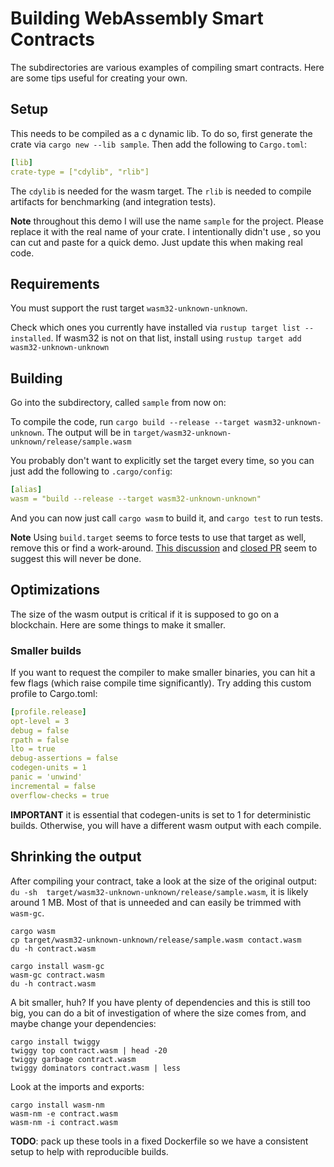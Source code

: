 # Building WebAssembly Smart Contracts

The subdirectories are various examples of compiling smart contracts.
Here are some tips useful for creating your own.

## Setup

This needs to be compiled as a c dynamic lib. To do so, first generate the crate
via `cargo new --lib sample`. Then add the following to `Cargo.toml`:

```yaml
[lib]
crate-type = ["cdylib", "rlib"]
```

The `cdylib` is needed for the wasm target. 
The `rlib` is needed to compile artifacts for benchmarking (and integration tests).

**Note** throughout this demo I will use the name `sample` for the project. 
Please replace it with the real name of your crate. I intentionally didn't use <name>,
so you can cut and paste for a quick demo. Just update this when making real code.

## Requirements

You must support the rust target `wasm32-unknown-unknown`.

Check which ones you currently have installed via `rustup target list --installed`.
If wasm32 is not on that list, install using `rustup target add wasm32-unknown-unknown`


## Building

Go into the subdirectory, called `sample` from now on:

To compile the code, run  `cargo build --release --target wasm32-unknown-unknown`. 
The output will be in `target/wasm32-unknown-unknown/release/sample.wasm`

You probably don't want to explicitly set the target every time, so you can just
add the following to `.cargo/config`:

```yaml
[alias]
wasm = "build --release --target wasm32-unknown-unknown"
```

And you can now just call `cargo wasm` to build it, and `cargo test` to run tests.

**Note** Using `build.target` seems to force tests to use that target as well, remove this or find a work-around.
[This discussion](https://internals.rust-lang.org/t/set-default-target-for-cargo-build-but-not-for-cargo-test/9777)
and [closed PR](https://github.com/rust-lang/cargo/pull/6825) seem to suggest this will never be done.

## Optimizations

The size of the wasm output is critical if it is supposed to go on a blockchain.
Here are some things to make it smaller.

### Smaller builds

If you want to request the compiler to make smaller binaries, 
you can hit a few flags (which raise compile time significantly).
Try adding this custom profile to Cargo.toml:

```yaml
[profile.release]
opt-level = 3
debug = false
rpath = false
lto = true
debug-assertions = false
codegen-units = 1
panic = 'unwind'
incremental = false
overflow-checks = true
```

**IMPORTANT** it is essential that codegen-units is set to 1 for deterministic builds. 
Otherwise, you will have a different wasm output with each compile.

## Shrinking the output

After compiling your contract, take a look at the size of the original output:
`du -sh  target/wasm32-unknown-unknown/release/sample.wasm`, it is likely around 1 MB.
Most of that is unneeded and can easily be trimmed with `wasm-gc`.

```shell script
cargo wasm
cp target/wasm32-unknown-unknown/release/sample.wasm contact.wasm
du -h contract.wasm

cargo install wasm-gc
wasm-gc contract.wasm
du -h contract.wasm
```

A bit smaller, huh? If you have plenty of dependencies and this is still too big,
you can do a bit of investigation of where the size comes from, and maybe
change your dependencies:

```shell script
cargo install twiggy
twiggy top contract.wasm | head -20
twiggy garbage contract.wasm
twiggy dominators contract.wasm | less
```

Look at the imports and exports:

```shell script
cargo install wasm-nm
wasm-nm -e contract.wasm
wasm-nm -i contract.wasm
```


**TODO**: pack up these tools in a fixed Dockerfile so we have a
consistent setup to help with reproducible builds. 